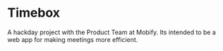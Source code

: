 Timebox
=======
A hackday project with the Product Team at Mobify. Its intended to be a web app for making meetings more efficient.
